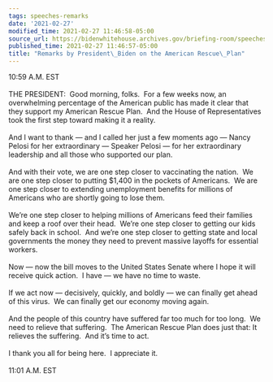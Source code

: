 ```yaml
---
tags: speeches-remarks
date: '2021-02-27'
modified_time: 2021-02-27 11:46:58-05:00
source_url: https://bidenwhitehouse.archives.gov/briefing-room/speeches-remarks/2021/02/27/remarks-by-president-biden-on-the-american-rescue-plan/
published_time: 2021-02-27 11:46:57-05:00
title: "Remarks by President\_Biden on the American Rescue\_Plan"
---
```

 
10:59 A.M. EST  
   
THE PRESIDENT:  Good morning, folks.  For a few weeks now, an
overwhelming percentage of the American public has made it clear that
they support my American Rescue Plan.  And the House of Representatives
took the first step toward making it a reality.   
   
And I want to thank — and I called her just a few moments ago — Nancy
Pelosi for her extraordinary — Speaker Pelosi — for her extraordinary
leadership and all those who supported our plan.  
   
And with their vote, we are one step closer to vaccinating the nation. 
We are one step closer to putting $1,400 in the pockets of Americans. 
We are one step closer to extending unemployment benefits for millions
of Americans who are shortly going to lose them.   
   
We’re one step closer to helping millions of Americans feed their
families and keep a roof over their head.  We’re one step closer to
getting our kids safely back in school.  And we’re one step closer to
getting state and local governments the money they need to prevent
massive layoffs for essential workers.   
   
Now — now the bill moves to the United States Senate where I hope it
will receive quick action.  I have — we have no time to waste.  
   
If we act now — decisively, quickly, and boldly — we can finally get
ahead of this virus.  We can finally get our economy moving again.  
   
And the people of this country have suffered far too much for too long. 
We need to relieve that suffering.  The American Rescue Plan does just
that: It relieves the suffering.  And it’s time to act.  
   
I thank you all for being here.  I appreciate it.   
   
11:01 A.M. EST  
 
